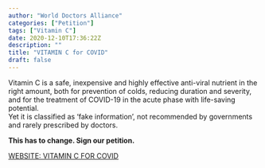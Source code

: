 ```yaml
---
author: "World Doctors Alliance"
categories: ["Petition"]
tags: ["Vitamin C"]
date: 2020-12-10T17:36:22Z
description: ""
title: "VITAMIN C for COVID"
draft: false
---
```


Vitamin C is a safe, inexpensive and  highly effective anti-viral nutrient in the right amount, both for  prevention of colds, reducing duration and severity, and for the  treatment of COVID-19 in the acute phase with life-saving potential.   
Yet it is classified as ‘fake information’, not recommended by governments  and rarely prescribed by doctors.   

**This has to change. Sign our petition.**  

[WEBSITE: VITAMIN C FOR COVID](https://www.vitaminc4covid.com/)